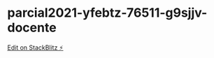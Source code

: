 # parcial2021-yfebtz-76511-g9sjjv-docente

[Edit on StackBlitz ⚡️](https://stackblitz.com/edit/parcial2021-yfebtz-76511-g9sjjv-docente)